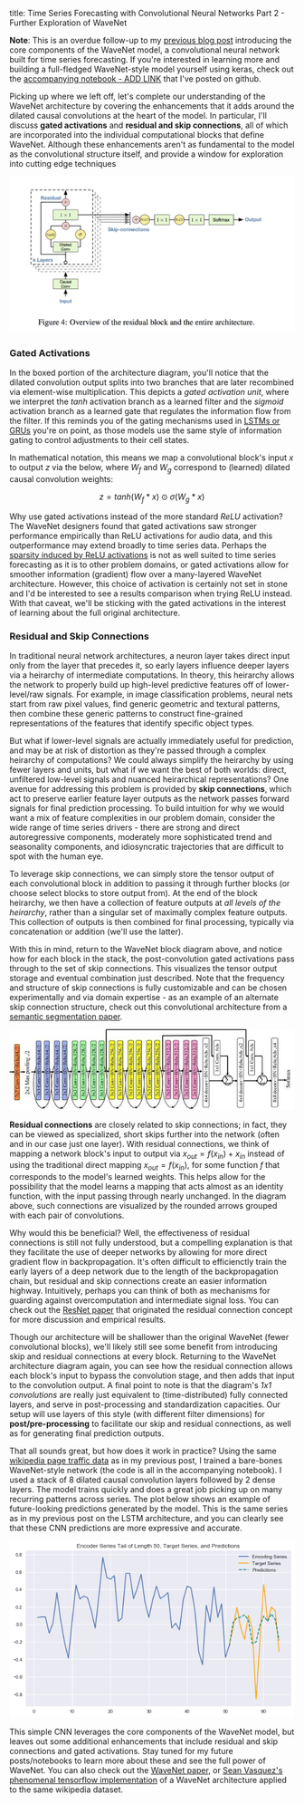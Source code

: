 title: Time Series Forecasting with Convolutional Neural Networks Part 2 - Further Exploration of WaveNet

**Note**: This is an overdue follow-up to my [previous blog post](https://jeddy92.github.io/JEddy92.github.io/ts_seq2seq_conv/) introducing the core components of the WaveNet model, a convolutional neural network built for time series forecasting. If you're interested in learning more and building a full-fledged WaveNet-style model yourself using keras, check out the [accompanying notebook - ADD LINK]() that I've posted on github.

Picking up where we left off, let's complete our understanding of the WaveNet architecture by covering the enhancements that it adds around the dilated causal convolutions at the heart of the model. In particular, I'll discuss **gated activations** and **residual and skip connections**, all of which are incorporated into the individual computational blocks that define WaveNet. Although these enhancements aren't as fundamental to the model as the convolutional structure itself, and provide a window for exploration into cutting edge techniques      

![WaveNet_block](/images/ts_conv/WaveNet_residblock.png)

### **Gated Activations**

In the boxed portion of the architecture diagram, you'll notice that the dilated convolution output splits into two branches that are later recombined via element-wise multiplication. This depicts a *gated activation unit*, where we interpret the *tanh* activation branch as a learned filter and the *sigmoid* activation branch as a learned gate that regulates the information flow from the filter. If this reminds you of the gating mechanisms used in [LSTMs or GRUs](http://colah.github.io/posts/2015-08-Understanding-LSTMs/) you're on point, as those models use the same style of information gating to control adjustments to their cell states.

In mathematical notation, this means we map a convolutional block's input $x$ to output $z$ via the below, where $W_f$ and $W_g$ correspond to (learned) dilated causal convolution weights:

$$ z = tanh(W_f * x) \odot \sigma(W_g * x) $$

Why use gated activations instead of the more standard *ReLU* activation? The WaveNet designers found that gated activations saw stronger performance empirically than ReLU activations for audio data, and this outperformance may extend broadly to time series data. Perhaps the [sparsity induced by ReLU activations](http://proceedings.mlr.press/v15/glorot11a.html) is not as well suited to time series forecasting as it is to other problem domains, or gated activations allow for smoother information (gradient) flow over a many-layered WaveNet architecture. However, this choice of activation is certainly not set in stone and I'd be interested to see a results comparison when trying ReLU instead. With that caveat, we'll be sticking with the gated activations in the interest of learning about the full original architecture. 

### **Residual and Skip Connections**

In traditional neural network architectures, a neuron layer takes direct input only from the layer that precedes it, so early layers influence deeper layers via a heirarchy of intermediate computations. In theory, this heirarchy allows the network to properly build up high-level predictive features off of lower-level/raw signals. For example, in image classification problems, neural nets start from raw pixel values, find generic geometric and textural patterns, then combine these generic patterns to construct fine-grained representations of the features that identify specific object types.

But what if lower-level signals are actually immediately useful for prediction, and may be at risk of distortion as they're passed through a complex heirarchy of computations? We could always simplify the heirarchy by using fewer layers and units, but what if we want the best of both worlds: direct, unfiltered low-level signals and nuanced heirarchical representations? One avenue for addressing this problem is provided by **skip connections**, which act to preserve earlier feature layer outputs as the network passes forward signals for final prediction processing. To build intuition for why we would want a mix of feature complexities in our problem domain, consider the wide range of time series drivers - there are strong and direct autoregressive components, moderately more sophisticated trend and seasonality components, and idiosyncratic trajectories that are difficult to spot with the human eye.        

To leverage skip connections, we can simply store the tensor output of each convolutional block in addition to passing it through further blocks (or choose select blocks to store output from). At the end of the block heirarchy, we then have a collection of feature outputs at *all levels of the heirarchy*, rather than a singular set of maximally complex feature outputs. This collection of outputs is then combined for final processing, typically via concatenation or addition (we'll use the latter).

With this in mind, return to the WaveNet block diagram above, and notice how for each block in the stack, the post-convolution gated activations pass through to the set of skip connections. This visualizes the tensor output storage and eventual combination just described. Note that the frequency and structure of skip connections is fully customizable and can be chosen experimentally and via domain expertise - as an example of an alternate skip connection structure, check out this convolutional architecture from a [semantic segmentation paper](https://www.researchgate.net/publication/327330378_Semantic_Segmentation_Based_on_Deep_Convolution_Neural_Network).

![Segmentation_skips](/images/ts_conv/CNN_skips.png)

**Residual connections** are closely related to skip connections; in fact, they can be viewed as specialized, short skips further into the network (often and in our case just one layer). With residual connections, we think of mapping a network block's input to output via $x_{out} = f(x_{in}) + x_{in}$ instead of using the traditional direct mapping $x_{out} = f(x_{in})$, for some function $f$ that corresponds to the model's learned weights. This helps allow for the possibility that the model learns a mapping that acts almost as an identity function, with the input passing through nearly unchanged. In the diagram above, such connections are visualized by the rounded arrows grouped with each pair of convolutions.  

Why would this be beneficial? Well, the effectiveness of residual connections is still not fully understood, but a compelling explanation is that they facilitate the use of deeper networks by allowing for more direct gradient flow in backpropagation. It's often difficult to efficienctly train the early layers of a deep network due to the length of the backpropagation chain, but residual and skip connections create an easier information highway. Intuitively, perhaps you can think of both as mechanisms for guarding against overcomputation and intermediate signal loss. You can check out the [ResNet paper](https://arxiv.org/pdf/1512.03385.pdf) that originated the residual connection concept for more discussion and empirical results.

Though our architecture will be shallower than the original WaveNet (fewer convolutional blocks), we'll likely still see some benefit from introducing skip and residual connections at every block. Returning to the WaveNet architecture diagram again, you can see how the residual connection allows each block's input to bypass the convolution stage, and then adds that input to the convolution output. A final point to note is that the diagram's *1x1 convolutions* are really just equivalent to (time-distributed) fully connected layers, and serve in post-processing and standardization capacities. Our setup will use layers of this style (with different filter dimensions) for **post/pre-processing** to facilitate our skip and residual connections, as well as for generating final prediction outputs.

That all sounds great, but how does it work in practice? Using the same [wikipedia page traffic data](https://www.kaggle.com/c/web-traffic-time-series-forecasting) as in my previous post, I trained a bare-bones WaveNet-style network (the code is all in the accompanying notebook). I used a stack of 8 dilated causal convolution layers followed by 2 dense layers. The model trains quickly and does a great job picking up on many recurring patterns across series. The plot below shows an example of future-looking predictions generated by the model. This is the same series as in my previous post on the LSTM architecture, and you can clearly see that these CNN predictions are more expressive and accurate.      

![ts_preds](/images/ts_conv/conv_preds.png)

This simple CNN leverages the core components of the WaveNet model, but leaves out some additional enhancements that include residual and skip connections and gated activations. Stay tuned for my future posts/notebooks to learn more about these and see the full power of WaveNet. You can also check out the [WaveNet paper](https://arxiv.org/pdf/1609.03499.pdf), or [Sean Vasquez's phenomenal tensorflow implementation](https://github.com/sjvasquez/web-traffic-forecasting) of a WaveNet architecture applied to the same wikipedia dataset.  



